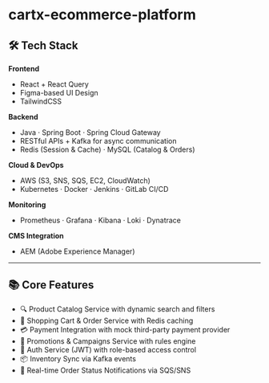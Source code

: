 # cartx-ecommerce-platform
## 🛠️ Tech Stack

**Frontend**
- React + React Query
- Figma-based UI Design
- TailwindCSS

**Backend**
- Java · Spring Boot · Spring Cloud Gateway
- RESTful APIs + Kafka for async communication
- Redis (Session & Cache) · MySQL (Catalog & Orders)

**Cloud & DevOps**
- AWS (S3, SNS, SQS, EC2, CloudWatch)
- Kubernetes · Docker · Jenkins · GitLab CI/CD

**Monitoring**
- Prometheus · Grafana · Kibana · Loki · Dynatrace

**CMS Integration**
- AEM (Adobe Experience Manager)

---

## 📚 Core Features

- 🔍 Product Catalog Service with dynamic search and filters
- 🛒 Shopping Cart & Order Service with Redis caching
- 💳 Payment Integration with mock third-party payment provider
- 📢 Promotions & Campaigns Service with rules engine
- 👤 Auth Service (JWT) with role-based access control
- 📦 Inventory Sync via Kafka events
- 📡 Real-time Order Status Notifications via SQS/SNS
